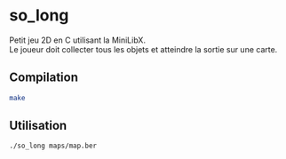 # so_long

Petit jeu 2D en C utilisant la MiniLibX.  
Le joueur doit collecter tous les objets et atteindre la sortie sur une carte.

## Compilation

```bash
make
```

## Utilisation

```bash
./so_long maps/map.ber
```
